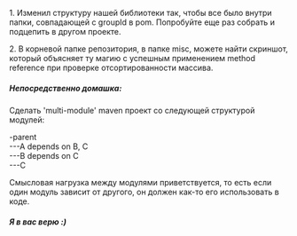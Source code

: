 <p>1. Изменил структуру нашей библиотеки так, чтобы все было внутри папки, совпадающей с groupId в pom. Попробуйте еще раз собрать и подцепить в другом проекте.</p>
<p>2. В корневой папке репозитория, в папке misc, можете найти скриншот, который объясняет ту магию с успешным применением method reference при проверке отсортированности массива.</p>
<h5>Непосредственно домашка:</h5>
<p>Сделать 'multi-module' maven проект со следующей структурой модулей:</p>
-parent<br>
---A depends on B, C<br>
---B depends on C<br>
---C
<p>Смысловая нагрузка между модулями приветствуется, то есть если один модуль зависит от другого, он должен как-то его использовать в коде.</p>
<h5>Я в вас верю :)</h5>
